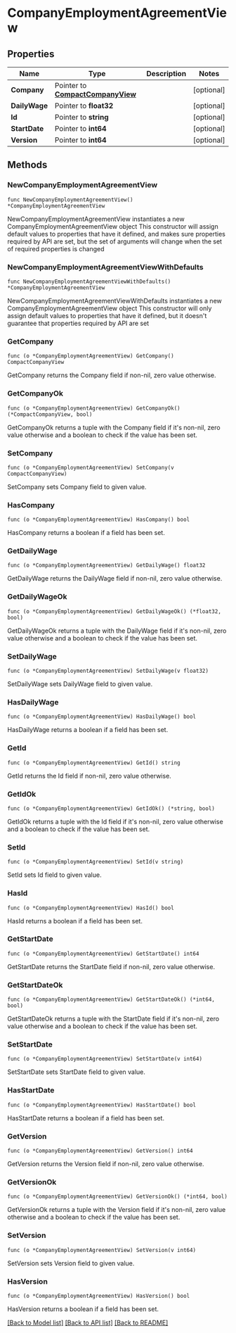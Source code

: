 # CompanyEmploymentAgreementView

## Properties

Name | Type | Description | Notes
------------ | ------------- | ------------- | -------------
**Company** | Pointer to [**CompactCompanyView**](CompactCompanyView.md) |  | [optional] 
**DailyWage** | Pointer to **float32** |  | [optional] 
**Id** | Pointer to **string** |  | [optional] 
**StartDate** | Pointer to **int64** |  | [optional] 
**Version** | Pointer to **int64** |  | [optional] 

## Methods

### NewCompanyEmploymentAgreementView

`func NewCompanyEmploymentAgreementView() *CompanyEmploymentAgreementView`

NewCompanyEmploymentAgreementView instantiates a new CompanyEmploymentAgreementView object
This constructor will assign default values to properties that have it defined,
and makes sure properties required by API are set, but the set of arguments
will change when the set of required properties is changed

### NewCompanyEmploymentAgreementViewWithDefaults

`func NewCompanyEmploymentAgreementViewWithDefaults() *CompanyEmploymentAgreementView`

NewCompanyEmploymentAgreementViewWithDefaults instantiates a new CompanyEmploymentAgreementView object
This constructor will only assign default values to properties that have it defined,
but it doesn't guarantee that properties required by API are set

### GetCompany

`func (o *CompanyEmploymentAgreementView) GetCompany() CompactCompanyView`

GetCompany returns the Company field if non-nil, zero value otherwise.

### GetCompanyOk

`func (o *CompanyEmploymentAgreementView) GetCompanyOk() (*CompactCompanyView, bool)`

GetCompanyOk returns a tuple with the Company field if it's non-nil, zero value otherwise
and a boolean to check if the value has been set.

### SetCompany

`func (o *CompanyEmploymentAgreementView) SetCompany(v CompactCompanyView)`

SetCompany sets Company field to given value.

### HasCompany

`func (o *CompanyEmploymentAgreementView) HasCompany() bool`

HasCompany returns a boolean if a field has been set.

### GetDailyWage

`func (o *CompanyEmploymentAgreementView) GetDailyWage() float32`

GetDailyWage returns the DailyWage field if non-nil, zero value otherwise.

### GetDailyWageOk

`func (o *CompanyEmploymentAgreementView) GetDailyWageOk() (*float32, bool)`

GetDailyWageOk returns a tuple with the DailyWage field if it's non-nil, zero value otherwise
and a boolean to check if the value has been set.

### SetDailyWage

`func (o *CompanyEmploymentAgreementView) SetDailyWage(v float32)`

SetDailyWage sets DailyWage field to given value.

### HasDailyWage

`func (o *CompanyEmploymentAgreementView) HasDailyWage() bool`

HasDailyWage returns a boolean if a field has been set.

### GetId

`func (o *CompanyEmploymentAgreementView) GetId() string`

GetId returns the Id field if non-nil, zero value otherwise.

### GetIdOk

`func (o *CompanyEmploymentAgreementView) GetIdOk() (*string, bool)`

GetIdOk returns a tuple with the Id field if it's non-nil, zero value otherwise
and a boolean to check if the value has been set.

### SetId

`func (o *CompanyEmploymentAgreementView) SetId(v string)`

SetId sets Id field to given value.

### HasId

`func (o *CompanyEmploymentAgreementView) HasId() bool`

HasId returns a boolean if a field has been set.

### GetStartDate

`func (o *CompanyEmploymentAgreementView) GetStartDate() int64`

GetStartDate returns the StartDate field if non-nil, zero value otherwise.

### GetStartDateOk

`func (o *CompanyEmploymentAgreementView) GetStartDateOk() (*int64, bool)`

GetStartDateOk returns a tuple with the StartDate field if it's non-nil, zero value otherwise
and a boolean to check if the value has been set.

### SetStartDate

`func (o *CompanyEmploymentAgreementView) SetStartDate(v int64)`

SetStartDate sets StartDate field to given value.

### HasStartDate

`func (o *CompanyEmploymentAgreementView) HasStartDate() bool`

HasStartDate returns a boolean if a field has been set.

### GetVersion

`func (o *CompanyEmploymentAgreementView) GetVersion() int64`

GetVersion returns the Version field if non-nil, zero value otherwise.

### GetVersionOk

`func (o *CompanyEmploymentAgreementView) GetVersionOk() (*int64, bool)`

GetVersionOk returns a tuple with the Version field if it's non-nil, zero value otherwise
and a boolean to check if the value has been set.

### SetVersion

`func (o *CompanyEmploymentAgreementView) SetVersion(v int64)`

SetVersion sets Version field to given value.

### HasVersion

`func (o *CompanyEmploymentAgreementView) HasVersion() bool`

HasVersion returns a boolean if a field has been set.


[[Back to Model list]](../README.md#documentation-for-models) [[Back to API list]](../README.md#documentation-for-api-endpoints) [[Back to README]](../README.md)


